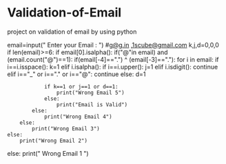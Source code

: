 # Validation-of-Email
project on validation of email by using python 

                  
                            
email=input(" Enter your Email : ") #g@g.in ,1scube@gmail.com 
k,j,d=0,0,0
if len(email)>=6:
    if email[0].isalpha():
        if("@"in email) and (email.count("@")==1):
            if(email[-4]==".") ^ (email[-3]=="."):
                for i in email:
                    if i==i.isspace():
                        k=1
                    elif i.isalpha():
                        if i==i.upper():
                            j=1
                    elif i.isdigit():
                        continue
                    elif i=="_" or i=="." or i=="@":
                        continue
                    else:
                        d=1
                        
                if k==1 or j==1 or d==1:
                    print("Wrong Email 5") 
                else:
                    print("Email is Valid")
            else:
                print("Wrong Email 4")
        else:
            print("Wrong Email 3")
    else:
        print("Wrong Email 2")
else:
    print(" Wrong Email 1 ")
